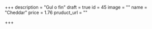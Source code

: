 +++
description = "Gul o fin"
draft = true
id = 45
image = ""
name = "Cheddar"
price = 1.76
pruduct_url = ""

+++
